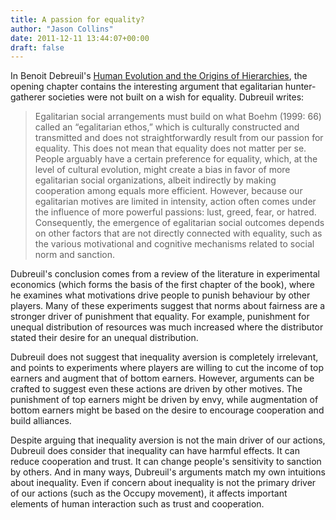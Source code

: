 ```yaml
---
title: A passion for equality?
author: "Jason Collins"
date: 2011-12-11 13:44:07+00:00
draft: false
---
```


In Benoit Debreuil's [Human Evolution and the Origins of Hierarchies](https://www.jasoncollins.blog/dubreuils-human-evolution-and-the-origins-of-hierarchies/), the opening chapter contains the interesting argument that egalitarian hunter-gatherer societies were not built on a wish for equality. Dubreuil writes:

> Egalitarian social arrangements must build on what Boehm (1999: 66) called an “egalitarian ethos,” which is culturally constructed and transmitted and does not straightforwardly result from our passion for equality. This does not mean that equality does not matter per se. People arguably have a certain preference for equality, which, at the level of cultural evolution, might create a bias in favor of more egalitarian social organizations, albeit indirectly by making cooperation among equals more efficient. However, because our egalitarian motives are limited in intensity, action often comes under the influence of more powerful passions: lust, greed, fear, or hatred. Consequently, the emergence of egalitarian social outcomes depends on other factors that are not directly connected with equality, such as the various motivational and cognitive mechanisms related to social norm and sanction.

Dubreuil's conclusion comes from a review of the literature in experimental economics (which forms the basis of the first chapter of the book), where he examines what motivations drive people to punish behaviour by other players. Many of these experiments suggest that norms about fairness are a stronger driver of punishment that equality. For example, punishment for unequal distribution of resources was much increased where the distributor stated their desire for an unequal distribution.

Dubreuil does not suggest that inequality aversion is completely irrelevant, and points to experiments where players are willing to cut the income of top earners and augment that of bottom earners. However, arguments can be crafted to suggest even these actions are driven by other motives. The punishment of top earners might be driven by envy, while augmentation of bottom earners might be based on the desire to encourage cooperation and build alliances.

Despite arguing that inequality aversion is not the main driver of our actions, Dubreuil does consider that inequality can have harmful effects. It can reduce cooperation and trust. It can change people's sensitivity to sanction by others. And in many ways, Dubreuil's arguments match my own intuitions about inequality. Even if concern about inequality is not the primary driver of our actions (such as the Occupy movement), it affects important elements of human interaction such as trust and cooperation.
